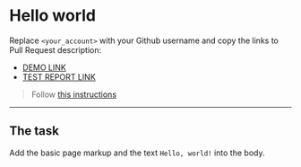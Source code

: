 # Hello world
Replace `<your_account>` with your Github username and copy the links to Pull Request description:
- [DEMO LINK](https://SeKaM0.github.io/layout_hello-world/)
- [TEST REPORT LINK](https://SeKaM0.github.io/layout_hello-world/report/html_report/)

> Follow [this instructions](https://mate-academy.github.io/layout_task-guideline/#how-to-solve-the-layout-tasks-on-github)
___

## The task
Add the basic page markup and the text `Hello, world!` into the body.
